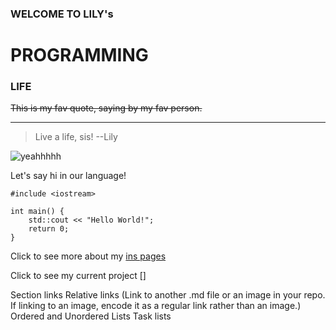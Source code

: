 ### WELCOME TO LILY's
# PROGRAMMING 
### LIFE

~~This is my fav quote, saying by my fav person.~~	

---
> 	Live a life,  sis!
> --Lily


![yeahhhhh](https://s3.ifanr.com/wp-content/uploads/2017/10/0-20.jpg)


Let's say hi in our language!
```
#include <iostream>

int main() {
    std::cout << "Hello World!";
    return 0;
}
```

Click to see more about my [ins pages](https://www.instagram.com/loveureverthing/)

Click to see my current project []


Section links
Relative links (Link to another .md file or an image in your repo. If linking to an image, encode it as a regular link rather than an image.)
Ordered and Unordered Lists
Task lists
